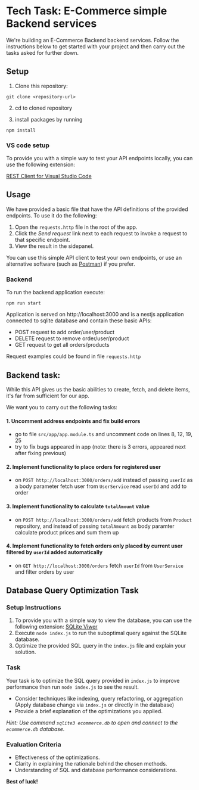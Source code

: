 # Tech Task: E-Commerce simple Backend services

We're building an E-Commerce Backend backend services.
Follow the instructions below to get started with your project and then carry out the tasks asked for further down.

## Setup

1. Clone this repository:

```
git clone <repository-url>
```

2. cd to cloned repository

3. install packages by running

```
npm install
```

### VS code setup

To provide you with a simple way to test your API endpoints locally, you can use the following extension:

[REST Client for Visual Studio Code](https://marketplace.visualstudio.com/items?itemName=humao.rest-client)

## Usage

We have provided a basic file that have the API definitions of the provided endpoints. To use it do the following:

1. Open the `requests.http` file in the root of the app.
2. Click the _Send request_ link next to each request to invoke a request to that specific endpoint.
3. View the result in the sidepanel.

You can use this simple API client to test your own endpoints, or use an alternative software (such as [Postman](https://www.postman.com/)) if you prefer.

### Backend

To run the backend application execute:

```
npm run start
```

Application is served on http://localhost:3000 and is a
nestjs application connected to sqlite database and contain these basic APIs:

- POST request to add order/user/product
- DELETE request to remove order/user/product
- GET request to get all orders/products

Request examples could be found in file `requests.http`

## Backend task:

While this API gives us the basic abilities to create, fetch, and delete items, it's far from sufficient for our app.

We want you to carry out the following tasks:

#### 1. Uncomment address endpoints and fix build errors

- go to file `src/app/app.module.ts` and uncomment code on lines 8, 12, 19, 25
- try to fix bugs appeared in app (note: there is 3 errors, appeared next after fixing previous)

#### 2. Implement functionality to place orders for registered user

- on `POST http://localhost:3000/orders/add` instead of passing `userId` as a body parameter fetch user from `UserService`
  read `userId` and add to order

#### 3. Implement functionality to calculate `totalAmount` value

- on `POST http://localhost:3000/orders/add` fetch products from `Product` repository, and instead of passing `totalAmount` as body paramter calculate product prices and sum them up

#### 4. Implement functionality to fetch orders only placed by current user filtered by `userId` added automatically

- on `GET http://localhost:3000/orders` fetch `userId` from `UserService` and filter orders by user

## Database Query Optimization Task

### Setup Instructions

1. To provide you with a simple way to view the database, you can use the following extension:
   [SQLite Viwer](https://marketplace.visualstudio.com/items?itemName=qwtel.sqlite-viewer)
2. Execute `node index.js` to run the suboptimal query against the SQLite database.
3. Optimize the provided SQL query in the `index.js` file and explain your solution.

### Task

Your task is to optimize the SQL query provided in `index.js` to improve performance then run `node index.js` to see the result.

- Consider techniques like indexing, query refactoring, or aggregation (Apply database change via `index.js` or directly in the database)
- Provide a brief explanation of the optimizations you applied.

_Hint: Use command `sqlite3 ecommerce.db` to open and connect to the `ecommerce.db` database._

### Evaluation Criteria

- Effectiveness of the optimizations.
- Clarity in explaining the rationale behind the chosen methods.
- Understanding of SQL and database performance considerations.

**Best of luck!**
